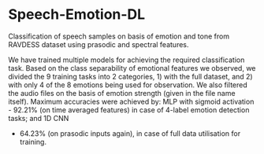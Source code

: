 # Speech-Emotion-DL
Classification of speech samples on basis of emotion and tone from RAVDESS dataset using prasodic and spectral features.

We have trained multiple models for achieving the required classification
task. Based on the class separability of emotional features we observed, we divided the
9
training tasks into 2 categories, 1) with the full dataset, and 2) with only 4 of the 8
emotions being used for observation.
We also filtered the audio files on the basis of emotion strength (given in the file name
itself).
Maximum accuracies were achieved by: MLP with sigmoid activation - 92.21%
(on time averaged features) in case of 4-label emotion detection tasks; and 1D CNN
- 64.23% (on prasodic inputs again), in case of full data utilisation for training.

